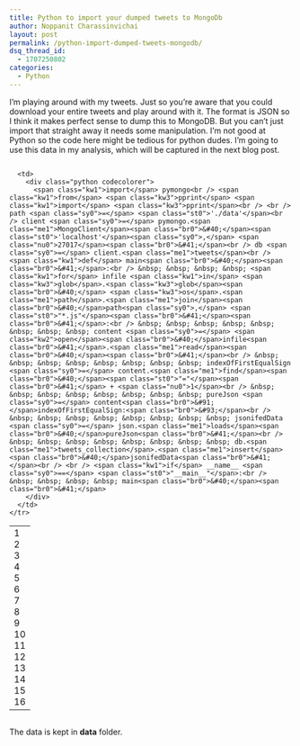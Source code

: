 ```yaml
---
title: Python to import your dumped tweets to MongoDb
author: Noppanit Charassinvichai
layout: post
permalink: /python-import-dumped-tweets-mongodb/
dsq_thread_id:
  - 1707250802
categories:
  - Python
---
```

I&#8217;m playing around with my tweets. Just so you&#8217;re aware that you could download your entire tweets and play around with it. The format is JSON so I think it makes perfect sense to dump this to MongoDB. But you can&#8217;t just import that straight away it needs some manipulation. I&#8217;m not good at Python so the code here might be tedious for python dudes. I&#8217;m going to use this data in my analysis, which will be captured in the next blog post.

<div class="codecolorer-container python blackboard" style="overflow:auto;white-space:nowrap;width:100%;">
  <table cellspacing="0" cellpadding="0">
    <tr>
      <td class="line-numbers">
        <div>
          1<br />2<br />3<br />4<br />5<br />6<br />7<br />8<br />9<br />10<br />11<br />12<br />13<br />14<br />15<br />16<br />
        </div>
      </td>
      
      <td>
        <div class="python codecolorer">
          <span class="kw1">import</span> pymongo<br /> <span class="kw1">from</span> <span class="kw3">pprint</span> <span class="kw1">import</span> <span class="kw3">pprint</span><br /> <br /> path <span class="sy0">=</span> <span class="st0">'./data'</span><br /> client <span class="sy0">=</span> pymongo.<span class="me1">MongoClient</span><span class="br0">&#40;</span><span class="st0">'localhost'</span><span class="sy0">,</span> <span class="nu0">27017</span><span class="br0">&#41;</span><br /> db <span class="sy0">=</span> client.<span class="me1">tweets</span><br /> <span class="kw1">def</span> main<span class="br0">&#40;</span><span class="br0">&#41;</span>:<br /> &nbsp; &nbsp; &nbsp; &nbsp; <span class="kw1">for</span> infile <span class="kw1">in</span> <span class="kw3">glob</span>.<span class="kw3">glob</span><span class="br0">&#40;</span> <span class="kw3">os</span>.<span class="me1">path</span>.<span class="me1">join</span><span class="br0">&#40;</span>path<span class="sy0">,</span> <span class="st0">"*.js"</span><span class="br0">&#41;</span><span class="br0">&#41;</span>:<br /> &nbsp; &nbsp; &nbsp; &nbsp; &nbsp; &nbsp; &nbsp; &nbsp; content <span class="sy0">=</span> <span class="kw2">open</span><span class="br0">&#40;</span>infile<span class="br0">&#41;</span>.<span class="me1">read</span><span class="br0">&#40;</span><span class="br0">&#41;</span><br /> &nbsp; &nbsp; &nbsp; &nbsp; &nbsp; &nbsp; &nbsp; &nbsp; indexOfFirstEqualSign <span class="sy0">=</span> content.<span class="me1">find</span><span class="br0">&#40;</span><span class="st0">"="</span><span class="br0">&#41;</span> + <span class="nu0">1</span><br /> &nbsp; &nbsp; &nbsp; &nbsp; &nbsp; &nbsp; &nbsp; &nbsp; pureJson <span class="sy0">=</span> content<span class="br0">&#91;</span>indexOfFirstEqualSign:<span class="br0">&#93;</span><br /> &nbsp; &nbsp; &nbsp; &nbsp; &nbsp; &nbsp; &nbsp; &nbsp; jsonifedData <span class="sy0">=</span> json.<span class="me1">loads</span><span class="br0">&#40;</span>pureJson<span class="br0">&#41;</span><br /> &nbsp; &nbsp; &nbsp; &nbsp; &nbsp; &nbsp; &nbsp; &nbsp; db.<span class="me1">tweets_collection</span>.<span class="me1">insert</span><span class="br0">&#40;</span>jsonifedData<span class="br0">&#41;</span><br /> <br /> <span class="kw1">if</span> __name__ <span class="sy0">==</span> <span class="st0">"__main__"</span>:<br /> &nbsp; &nbsp; &nbsp; &nbsp; main<span class="br0">&#40;</span><span class="br0">&#41;</span>
        </div>
      </td>
    </tr>
  </table>
</div>

The data is kept in **data** folder.